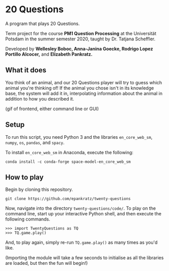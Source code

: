 # 20 Questions

A program that plays 20 Questions.

Term project for the course **PM1 Question Processing** at the Universität Potsdam in the summer semester 2020, taught by Dr. Tatjana Scheffler.

Developed by **Wellesley Boboc, Anna-Janina Goecke, Rodrigo Lopez Portillo Alcocer,** and **Elizabeth Pankratz.**

## What it does 

You think of an animal, and our 20 Questions player will try to guess which animal you're thinking of!
If the animal you chose isn't in its knowledge base, the system will add it in, interpolating information about the animal in addition to how you described it. 

(gif of frontend, either command line or GUI)

## Setup

To run this script, you need Python 3 and the libraries `en_core_web_sm`, `numpy`, `os`, `pandas`, and `spacy`.

To install `en_core_web_sm` in Anaconda, execute the following:

```
conda install -c conda-forge space-model-en_core_web_sm
```

## How to play

Begin by cloning this repository.

```
git clone https://github.com/epankratz/twenty-questions
```

Now, navigate into the directory `twenty-questions/code/`.
To play on the command line, start up your interactive Python shell, and then execute the following commands.

```
>>> import TwentyQuestions as TQ
>>> TQ.game.play()
```

And, to play again, simply re-run `TQ.game.play()` as many times as you'd like.

(Importing the module will take a few seconds to initialise as all the libraries are loaded, but then the fun will begin!)
